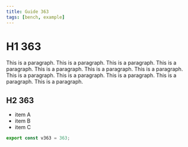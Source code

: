```yaml
---
title: Guide 363
tags: [bench, example]
---
```


# H1 363

This is a paragraph. This is a paragraph. This is a paragraph. This is a paragraph. This is a paragraph. This is a paragraph. This is a paragraph. This is a paragraph. This is a paragraph. This is a paragraph. This is a paragraph. This is a paragraph. 

## H2 363

- item A
- item B
- item C

```ts
export const v363 = 363;
```